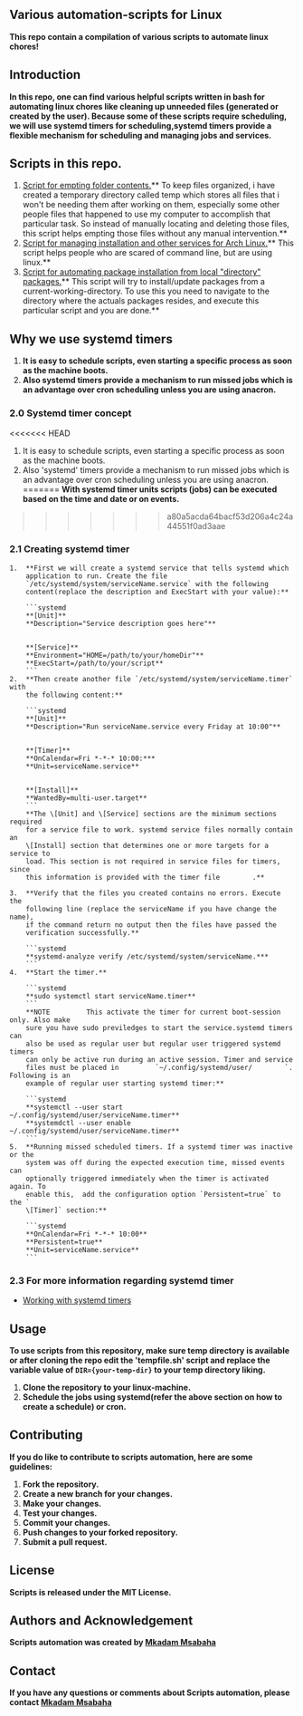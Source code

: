 ## Various automation-scripts for Linux

**This repo contain a compilation of various scripts to automate linux chores!**

## Introduction

**In this repo, one can find various helpful scripts written in bash for
automating linux chores like cleaning up unneeded files (generated or created
by the user). Because some of these scripts require scheduling, we will use
systemd timers for scheduling,systemd timers provide a flexible mechanism for
scheduling and managing jobs and services.**

## Scripts in this repo.

1.  [Script for empting folder contents.](tempfile.sh)** To keep files organized,
    i have created a temporary directory called temp which stores all files
    that i won't be needing them after working on them, especially some other
    people files that happened to use my computer to accomplish that particular
    task. So instead of manually locating and deleting those files, this script
    helps empting those files without any manual intervention.**
2.  
    [Script for managing installation and other services for Arch Linux.](simpleAppsManager.sh)**
    This script helps people who are scared of command line, but are using
    linux.**
3.  
    [Script for automating package installation from local "directory" packages.](update.sh)**
    This script will try to install/update packages from a
    current-working-directory. To use this you need to navigate to the
    directory where the actuals packages resides, and execute this particular
    script and you are done.**

## Why we use systemd timers

1.  **It is easy to schedule scripts, even starting a specific process as soon as
    the machine boots.**
2.  **Also systemd timers provide a mechanism to run missed jobs which is an
    advantage over cron scheduling unless you are using anacron.**

### 2.0 Systemd timer concept

<<<<<<< HEAD
 1. It is easy to schedule scripts, even starting a specific process as soon as the machine boots.
 2. Also 'systemd' timers provide a mechanism to run missed jobs which is an advantage over cron scheduling unless you are using anacron.
=======
**With systemd timer units scripts (jobs) can be executed based on the time and
date or on events.**
>>>>>>> a80a5acda64bacf53d206a4c24a44551f0ad3aae

### 2.1 Creating systemd timer

    1.  **First we will create a systemd service that tells systemd which 
        application to run. Create the file 
        `/etc/systemd/system/serviceName.service` with the following
        content(replace the description and ExecStart with your value):**

        ```systemd
        **[Unit]**
        **Description="Service description goes here"**


        **[Service]**
        **Environment="HOME=/path/to/your/homeDir"**
        **ExecStart=/path/to/your/script**
        ```
    2.  **Then create another file `/etc/systemd/system/serviceName.timer` with
        the following content:**

        ```systemd
        **[Unit]**
        **Description="Run serviceName.service every Friday at 10:00"**


        **[Timer]**
        **OnCalendar=Fri *-*-* 10:00:***
        **Unit=serviceName.service**


        **[Install]**
        **WantedBy=multi-user.target**
        ```
        **The \[Unit] and \[Service] sections are the minimum sections required
        for a service file to work. systemd service files normally contain an
        \[Install] section that determines one or more targets for a service to
        load. This section is not required in service files for timers, since
        this information is provided with the timer file        .**

    3.  **Verify that the files you created contains no errors. Execute the
        following line (replace the serviceName if you have change the name),
        if the command return no output then the files have passed the
        verification successfully.**

        ```systemd
        **systemd-analyze verify /etc/systemd/system/serviceName.***
        ```
    4.  **Start the timer.**

        ```systemd
        **sudo systemctl start serviceName.timer**
        ```
        **NOTE         This activate the timer for current boot-session only. Also make
        sure you have sudo previledges to start the service.systemd timers can
        also be used as regular user but regular user triggered systemd timers
        can only be active run during an active session. Timer and service
        files must be placed in         `~/.config/systemd/user/        `. Following is an
        example of regular user starting systemd timer:**

        ```systemd
        **systemctl --user start ~/.config/systemd/user/serviceName.timer**
        **systemdctl --user enable ~/.config/systemd/user/serviceName.timer**
        ```
    5.  **Running missed scheduled timers. If a systemd timer was inactive or the
        system was off during the expected execution time, missed events can
        optionally triggered immediately when the timer is activated again. To
        enable this,  add the configuration option `Persistent=true` to the `
        \[Timer]` section:**

        ```systemd
        **OnCalendar=Fri *-*-* 10:00**
        **Persistent=true**
        **Unit=serviceName.service**
        ```
### 2.3 For more information regarding systemd timer

  * 
    [Working with systemd timers](https://documentation.suse.com/smart/systems-management/html/systemd-working-with-timers/index.html#systemd-timer-types-realtime)

## Usage

**To use scripts from this repository, make sure temp directory is available or
after cloning the repo edit the 'tempfile.sh' script and replace the variable
value of `DIR={your-temp-dir}` to your temp directory liking.**

1.  **Clone the repository to your linux-machine.**
2.  **Schedule the jobs using systemd(refer the above section on how to create a
    schedule) or cron.**

## Contributing

**If you do like to contribute to scripts automation, here are some guidelines:**

1.  **Fork the repository.**
2.  **Create a new branch for your changes.**
3.  **Make your changes.**
4.  **Test your changes.**
5.  **Commit your changes.**
6.  **Push changes to your forked repository.**
7.  **Submit a pull request.**

## License

**Scripts is released under the MIT License.**

## Authors and Acknowledgement

**Scripts automation was created by [Mkadam Msabaha](https://github.com/ace720)**

## Contact

**If you have any questions or comments about Scripts automation, please contact 
[Mkadam Msabaha](imkadam@hotmail.my)**

